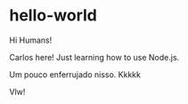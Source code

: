 # hello-world

Hi Humans!

Carlos here! Just learning how to use Node.js.

Um pouco enferrujado nisso. Kkkkk


Vlw!

